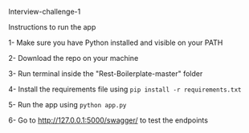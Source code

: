 Interview-challenge-1

Instructions to run the app

1- Make sure you have Python installed and visible on your PATH

2- Download the repo on your machine

3- Run terminal inside the "Rest-Boilerplate-master" folder

4- Install the requirements file using ```pip install -r requirements.txt```

5- Run the app using ```python app.py```

6- Go to http://127.0.0.1:5000/swagger/ to test the endpoints
